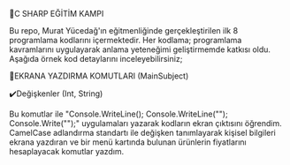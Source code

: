 🔷C SHARP EĞİTİM KAMPI

Bu repo, Murat Yücedağ'ın eğitmenliğinde gerçekleştirilen ilk 8 programlama kodlarını içermektedir. Her kodlama; programlama kavramlarını uygulayarak anlama yeteneğimi geliştirmemde katkısı oldu. Aşağıda örnek kod detaylarını inceleyebilirsiniz;

💠EKRANA YAZDIRMA KOMUTLARI (MainSubject)

✔️Değişkenler (Int, String)

Bu komutlar ile "Console.WriteLine(); Console.WriteLine(""); Console.Write("");" uygulamaları yazarak kodların ekran çıktısını öğrendim. CamelCase adlandırma standartı ile değişken tanımlayarak kişisel bilgileri ekrana yazdıran ve bir menü kartında bulunan ürünlerin fiyatlarını hesaplayacak komutlar yazdım.
